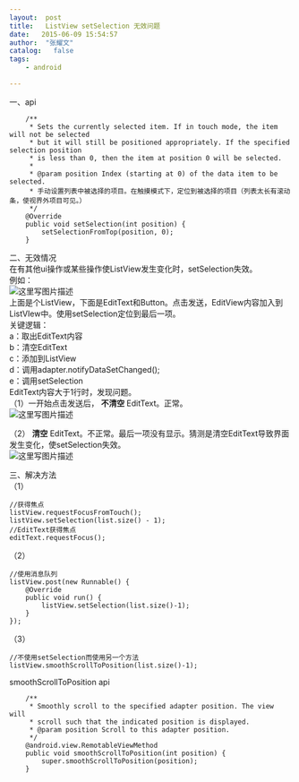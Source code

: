 ```yaml
---
layout:  post
title:   ListView setSelection 无效问题
date:   2015-06-09 15:54:57
author:  "张耀文"
catalog:   false
tags:
    - android

---
```

一、api

    
    
        /**
         * Sets the currently selected item. If in touch mode, the item will not be selected
         * but it will still be positioned appropriately. If the specified selection position
         * is less than 0, then the item at position 0 will be selected.
         *
         * @param position Index (starting at 0) of the data item to be selected.
         * 手动设置列表中被选择的项目。在触摸模式下，定位到被选择的项目（列表太长有滚动条，使视界外项目可见。）
         */
        @Override
        public void setSelection(int position) {
            setSelectionFromTop(position, 0);
        }
    

二、无效情况  
在有其他ui操作或某些操作使ListView发生变化时，setSelection失效。  
例如：  
![这里写图片描述](http://img-blog.csdn.net/20150609155147383)  
上面是个ListView，下面是EditText和Button。点击发送，EditView内容加入到ListVIew中。使用setSelection定位到最后一项。  
关键逻辑：  
a：取出EditText内容  
b：清空EditText  
c：添加到ListView  
d：调用adapter.notifyDataSetChanged();  
e：调用setSelection  
EditText内容大于1行时，发现问题。  
（1）一开始点击发送后， **不清空** EditText。正常。  
![这里写图片描述](http://img-blog.csdn.net/20150609155505357)

（2） **清空** EditText。不正常。最后一项没有显示。猜测是清空EditText导致界面发生变化，使setSelection失效。  
![这里写图片描述](http://img-blog.csdn.net/20150609155813946)

三、解决方法  
（1）

    
    
    //获得焦点
    listView.requestFocusFromTouch();
    listView.setSelection(list.size() - 1);
    //EditText获得焦点
    editText.requestFocus();

（2）

    
    
    //使用消息队列
    listView.post(new Runnable() {
        @Override
        public void run() {
            listView.setSelection(list.size()-1);
        }
    });
    

（3）

    
    
    //不使用setSelection而使用另一个方法
    listView.smoothScrollToPosition(list.size()-1);

smoothScrollToPosition api

    
    
        /**
         * Smoothly scroll to the specified adapter position. The view will
         * scroll such that the indicated position is displayed.
         * @param position Scroll to this adapter position.
         */
        @android.view.RemotableViewMethod
        public void smoothScrollToPosition(int position) {
            super.smoothScrollToPosition(position);
        }

